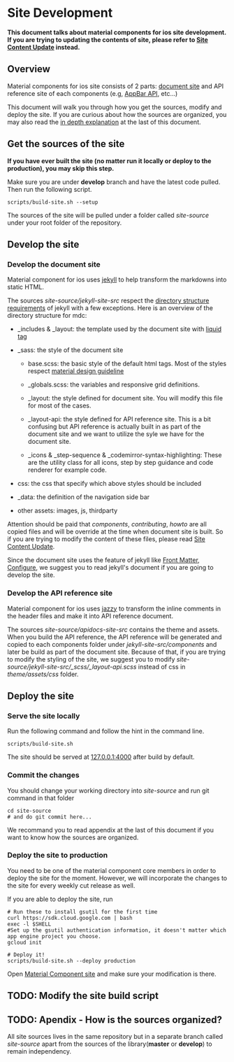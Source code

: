 # Site Development

**This document talks about material components for ios site development. If you are trying to updating the contents of site, please refer to [Site Content Update](./site_content_update.md) instead.**


## Overview

Material components for ios site consists of 2 parts: [document site](https://material-ext.appspot.com/mdc-ios-preview/) and API reference site of each components (e.g, [AppBar API](https://material-ext.appspot.com/mdc-ios-preview/components/AppBar/apidocs/Classes/MDCAppBarContainerViewController.html), etc...)

This document will walk you through how you get the sources, modify and deploy the site. If you are curious about how the sources are organized, you may also read the [in depth explanation](#appendix-how) at the last of this document.


## Get the sources of the site

**If you have ever built the site (no matter run it locally or deploy to the production), you may skip this step.**

Make sure you are under **develop** branch and have the latest code pulled. Then run the following script.

```scripts/build-site.sh --setup```

The sources of the site will be pulled under a folder called *site-source* under your root folder of the repository.


## Develop the site

### Develop the document site

Material component for ios uses [jekyll](https://jekyllrb.com/) to help transform the markdowns into static HTML.

The sources *site-source/jekyll-site-src* respect the [directory structure requirements](https://jekyllrb.com/docs/structure/) of jekyll with a few exceptions. Here is an overview of the directory structure for mdc:

- _includes & _layout: the template used by the document site with [liquid tag](https://github.com/Shopify/liquid/wiki)

- _sass: the style of the document site

    - base.scss: the basic style of the default html tags. Most of the styles respect [material design guideline](https://www.google.com/design/spec/)

    - _globals.scss: the variables and responsive grid definitions.

    - _layout: the style defined for document site. You will modify this file for most of the cases.

    - _layout-api: the style defined for API reference site. This is a bit confusing but API reference is actually built in as part of the document site and we want to utilize the syle we have for the document site.

    - _icons & _step-sequence & _codemirror-syntax-highlighting: These are the utility class for all icons, step by step guidance and code renderer for example code.

- css: the css that specify which above styles should be included

- _data: the definition of the navigation side bar

- other assets: images, js, thirdparty

Attention should be paid that *components*, *contributing*, *howto* are all copied files and will be override at the time when document site is built. So if you are trying to modify the content of these files, please read [Site Content Update](/site_content_update.md).

Since the document site uses the feature of jekyll like [Front Matter](https://jekyllrb.com/docs/frontmatter/), [Configure](https://jekyllrb.com/docs/configuration/), we suggest you to read jekyll's document if you are going to develop the site.


### Develop the API reference site

Material component for ios uses [jazzy](https://github.com/realm/jazzy) to transform the inline comments in the header files and make it into API reference document. 

The sources *site-source/apidocs-site-src* contains the theme and assets. When you build the API reference, the API reference will be generated and copied to each components folder under *jekyll-site-src/components* and later be build as part of the document site. Because of that, if you are trying to modify the styling of the site, we suggest you to modify *site-source/jekyll-site-src/_scss/_layout-api.scss* instead of css in *theme/assets/css* folder.


## Deploy the site

### Serve the site locally

Run the following command and follow the hint in the command line.

    scripts/build-site.sh 

The site should be served at [127.0.0.1:4000](http://127.0.0.1:4000) after build by default.


### Commit the changes

You should change your working directory into *site-source* and run git command in that folder

```
cd site-source
# and do git commit here...
```


We recommand you to read appendix at the last of this document if you want to know how the sources are organized.


### Deploy the site to production

You need to be one of the material component core members in order to deploy the site for the moment. However, we will incorporate the changes to the site for every weekly cut release as well.

If you are able to deploy the site, run

```
# Run these to install gsutil for the first time
curl https://sdk.cloud.google.com | bash
exec -l $SHELL 
#Set up the gsutil authentication information, it doesn't matter which app engine project you choose.
gcloud init  

# Deploy it!
scripts/build-site.sh --deploy production
```

Open [Material Component site](https://material-ext.appspot.com/mdc-ios-preview) and make sure your modification is there.


## TODO: Modify the site build script

## TODO: Apendix - How is the sources organized? 

All site sources lives in the same repository but in a separate branch called *site-source* apart from the sources of the library(**master** or **develop**) to remain independency. 

